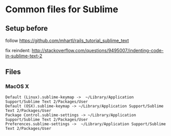 # Common files for Sublime

## Setup before
follow https://github.com/mhartl/rails_tutorial_sublime_text

fix reindent:
http://stackoverflow.com/questions/9495007/indenting-code-in-sublime-text-2

## Files

### MacOS X

    Default (Linux).sublime-keymap ->  ~/Library/Application Support/Sublime Text 2/Packages/User
    Default (OSX).sublime-keymap -> ~/Library/Application Support/Sublime Text 2/Packages/User
    Package Control.sublime-settings -> ~/Library/Application Support/Sublime Text 2/Packages/User
    Preferences.sublime-settings ->  ~/Library/Application Support/Sublime Text 2/Packages/User